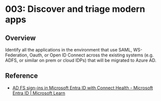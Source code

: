 # 003: Discover and triage modern apps

## Overview

Identify all the applications in the environment that use SAML, WS-Federation, Oauth, or Open ID Connect across the existing systems (e.g. ADFS, or similar on prem or cloud IDPs) that will be migrated to Azure AD.

## Reference

* [AD FS sign-ins in Microsoft Entra ID with Connect Health - Microsoft Entra ID | Microsoft Learn](https://learn.microsoft.com/en-us/entra/identity/hybrid/connect/how-to-connect-health-ad-fs-sign-in)
